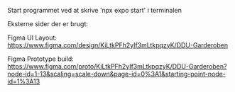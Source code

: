 Start programmet ved at skrive 'npx expo start' i terminalen

Eksterne sider der er brugt:

Figma UI Layout: https://www.figma.com/design/KiLtkPFh2yIf3mLtkpqzyK/DDU-Garderoben

Figma Prototype build: https://www.figma.com/proto/KiLtkPFh2yIf3mLtkpqzyK/DDU-Garderoben?node-id=1-13&scaling=scale-down&page-id=0%3A1&starting-point-node-id=1%3A13

